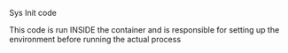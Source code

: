 Sys Init code

This code is run INSIDE the container and is responsible for setting
up the environment before running the actual process

